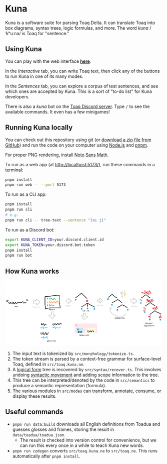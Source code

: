 # Kuna

Kuna is a software suite for parsing Toaq Delta. It can translate Toaq into box
diagrams, syntax trees, logic formulas, and more. The word _kuna_ /ˈkʰuːna/ is
Toaq for "sentence."

## Using Kuna

You can play with the web interface [**here**](https://toaq.net/kuna/).

In the _Interactive_ tab, you can write Toaq text, then click any of the buttons
to run Kuna in one of its many modes.

In the _Sentences_ tab, you can explore a corpus of test sentences, and see
which ones are accepted by Kuna. This is a sort of "to-do list" for Kuna
developers.

There is also a _kuna_ bot on the
[Toaq Discord server](https://toaq.me/Discord). Type `/` to see the available
commands. It even has a few minigames!

## Running Kuna locally

You can check out this repository using git (or
[download a zip file from GitHub](https://github.com/toaq/kuna/archive/refs/heads/main.zip))
and run the code on your computer using
[Node.js](https://nodejs.org/en/download/) and [pnpm](https://pnpm.io/).

For proper PNG rendering, install
[Noto Sans Math](https://fonts.google.com/noto/specimen/Noto+Sans+Math).

To run as a web app (at <http://localhost:5173/>), run these commands in a
terminal:

```sh
pnpm install
pnpm run web -- --port 5173
```

To run as a CLI app:

```sh
pnpm install
pnpm run cli
# e.g.
pnpm run cli -- tree-text --sentence "Jaı jí"
```

To run as a Discord bot:

```sh
export KUNA_CLIENT_ID=your.discord.client.id
export KUNA_TOKEN=your.discord.bot.token
pnpm install
pnpm run bot
```

## How Kuna works

![pipeline overview](pipeline.png)

1. The input text is tokenized by `src/morphology/tokenize.ts`.
2. The token stream is parsed by a context-free grammar for surface-level Toaq,
   defined in `src/toaq.kuna.ne`.
3. A
   [logical form](https://toaqlanguage.wordpress.com/2022/09/26/logical-language-misconceptions/)
   tree is recovered by `src/syntax/recover.ts`. This involves undoing
   [syntactic movement](https://en.wikipedia.org/wiki/Syntactic_movement) and
   adding scope information to the tree.
4. This tree can be interpreted/denoted by the code in `src/semantics` to
   produce a semantic representation (formula).
5. The various modules in `src/modes` can transform, annotate, consume, or
   display these results.

## Useful commands

- `pnpm run data:build` downloads all English definitions from Toadua and
  guesses glosses and frames, storing the result in `data/toadua/toadua.json`.
  - The result is checked into version control for convenience, but we can run
    this every once in a while to teach Kuna new words.
- `pnpm run codegen` converts `src/toaq.kuna.ne` to `src/toaq.ne`. This runs
  automatically after `pnpm install`.
